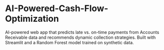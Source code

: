 # AI-Powered-Cash-Flow-Optimization
AI-powered web app that predicts late vs. on-time payments from Accounts Receivable data and recommends dynamic collection strategies. Built with Streamlit and a Random Forest model trained on synthetic data.
